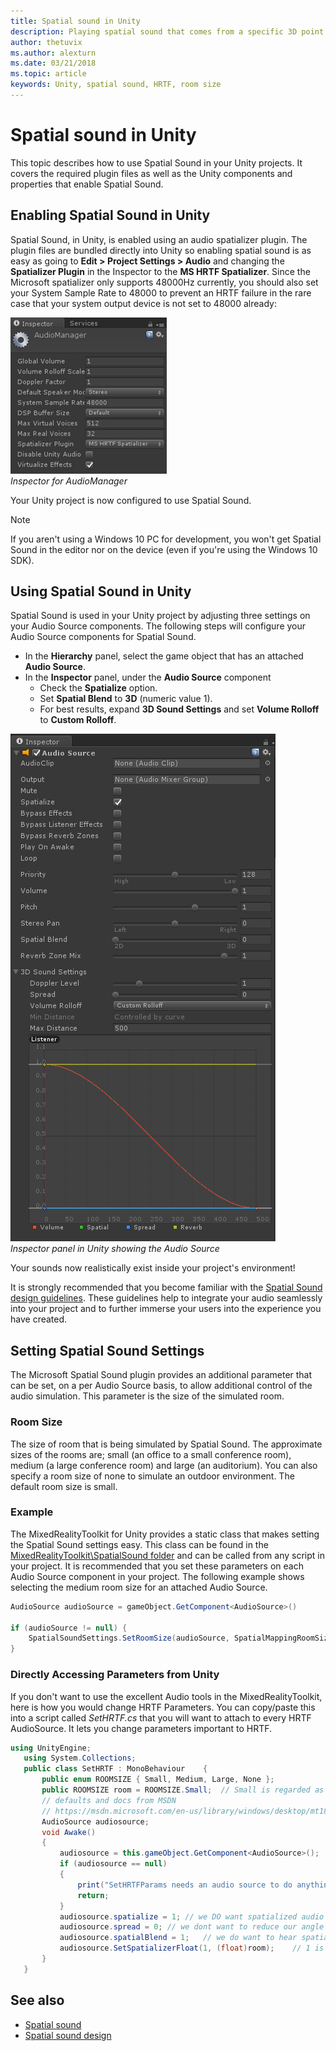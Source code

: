 ```yaml
---
title: Spatial sound in Unity
description: Playing spatial sound that comes from a specific 3D point within your Unity scene.
author: thetuvix
ms.author: alexturn
ms.date: 03/21/2018
ms.topic: article
keywords: Unity, spatial sound, HRTF, room size
---
```




# Spatial sound in Unity

This topic describes how to use Spatial Sound in your Unity projects. It covers the required plugin files as well as the Unity components and properties that enable Spatial Sound.

## Enabling Spatial Sound in Unity

Spatial Sound, in Unity, is enabled using an audio spatializer plugin. The plugin files are bundled directly into Unity so enabling spatial sound is as easy as going to **Edit > Project Settings > Audio** and changing the **Spatializer Plugin** in the Inspector to the **MS HRTF Spatializer**. Since the Microsoft spatializer only supports 48000Hz currently, you should also set your System Sample Rate to 48000 to prevent an HRTF failure in the rare case that your system output device is not set to 48000 already:

![Inspector for AudioManager](images/audio-250px.png)<br>
*Inspector for AudioManager*

Your Unity project is now configured to use Spatial Sound.

>[!NOTE]
>If you aren't using a Windows 10 PC for development, you won't get Spatial Sound in the editor nor on the device (even if you're using the Windows 10 SDK).

## Using Spatial Sound in Unity

Spatial Sound is used in your Unity project by adjusting three settings on your Audio Source components. The following steps will configure your Audio Source components for Spatial Sound.
* In the **Hierarchy** panel, select the game object that has an attached **Audio Source**.
* In the **Inspector** panel, under the **Audio Source** component
    * Check the **Spatialize** option.
    * Set **Spatial Blend** to **3D** (numeric value 1).
    * For best results, expand **3D Sound Settings** and set **Volume Rolloff** to **Custom Rolloff**.

![Inspector panel in Unity showing the Audio Source](images/audiosource.png)<br>
*Inspector panel in Unity showing the Audio Source*

Your sounds now realistically exist inside your project's environment!

It is strongly recommended that you become familiar with the [Spatial Sound design guidelines](spatial-sound-design.md). These guidelines help to integrate your audio seamlessly into your project and to further immerse your users into the experience you have created.

## Setting Spatial Sound Settings

The Microsoft Spatial Sound plugin provides an additional parameter that can be set, on a per Audio Source basis, to allow additional control of the audio simulation. This parameter is the size of the simulated room.

### Room Size

The size of room that is being simulated by Spatial Sound. The approximate sizes of the rooms are; small (an office to a small conference room), medium (a large conference room) and large (an auditorium). You can also specify a room size of none to simulate an outdoor environment. The default room size is small.

### Example

The MixedRealityToolkit for Unity provides a static class that makes setting the Spatial Sound settings easy. This class can be found in the [MixedRealityToolkit\SpatialSound folder](https://github.com/Microsoft/MixedRealityToolkit-Unity/tree/master/Assets/HoloToolkit/SpatialSound) and can be called from any script in your project. It is recommended that you set these parameters on each Audio Source component in your project. The following example shows selecting the medium room size for an attached Audio Source.

```cs
AudioSource audioSource = gameObject.GetComponent<AudioSource>()

if (audioSource != null) {
    SpatialSoundSettings.SetRoomSize(audioSource, SpatialMappingRoomSizes.Medium);
}
```

### Directly Accessing Parameters from Unity

If you don't want to use the excellent Audio tools in the MixedRealityToolkit, here is how you would change HRTF Parameters. You can copy/paste this into a script called *SetHRTF.cs* that you will want to attach to every HRTF AudioSource. It lets you change parameters important to HRTF.

```cs
using UnityEngine;
   using System.Collections;
   public class SetHRTF : MonoBehaviour    {
       public enum ROOMSIZE { Small, Medium, Large, None };
       public ROOMSIZE room = ROOMSIZE.Small;  // Small is regarded as the "most average"
       // defaults and docs from MSDN
       // https://msdn.microsoft.com/en-us/library/windows/desktop/mt186602(v=vs.85).aspx
       AudioSource audiosource;
       void Awake()
       {
           audiosource = this.gameObject.GetComponent<AudioSource>();
           if (audiosource == null)
           {
               print("SetHRTFParams needs an audio source to do anything.");
               return;
           }
           audiosource.spatialize = 1; // we DO want spatialized audio
           audiosource.spread = 0; // we dont want to reduce our angle of hearing
           audiosource.spatialBlend = 1;   // we do want to hear spatialized audio
           audiosource.SetSpatializerFloat(1, (float)room);    // 1 is the roomsize param
       }
   }
```

## See also
* [Spatial sound](spatial-sound.md)
* [Spatial sound design](spatial-sound-design.md)
